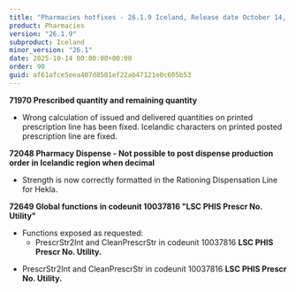 ```yaml
---
title: "Pharmacies hotfixes - 26.1.9 Iceland, Release date October 14, 2025 - Hotfixes"
product: Pharmacies
version: "26.1.9"
subproduct: Iceland
minor_version: "26.1"
date: 2025-10-14 00:00:00+00:00
order: 90
guid: af61afce5eea407d8581ef22ab47121e0c605b53
---
```


<strong>71970 Prescribed quantity and remaining quantity</strong><ul><li>Wrong calculation of issued and delivered quantities on printed prescription line has been fixed. Icelandic characters on printed posted prescription line are fixed.</li></ul>
<strong>72048 Pharmacy Dispense - Not possible to post dispense production order in Icelandic region when decimal</strong><ul><li>Strength is now correctly formatted in the Rationing Dispensation Line for Hekla.</li></ul>
<strong>72649 Global functions in codeunit 10037816 "LSC PHIS Prescr No. Utility"</strong><ul><li>Functions exposed as requested:<ul><li>PrescrStr2Int and CleanPrescrStr in codeunit 10037816 <b>LSC PHIS Prescr No. Utility.</b></li></ul></li>
<li>PrescrStr2Int and CleanPrescrStr in codeunit 10037816 <b>LSC PHIS Prescr No. Utility.</b></li></ul>
